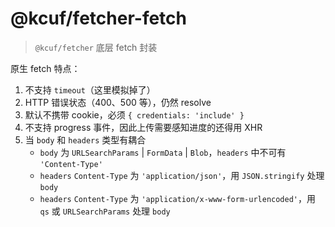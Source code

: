 # @kcuf/fetcher-fetch

> `@kcuf/fetcher` 底层 fetch 封装

原生 fetch 特点：

1. 不支持 `timeout`（这里模拟掉了）
2. HTTP 错误状态（400、500 等），仍然 resolve
3. 默认不携带 cookie，必须 `{ credentials: 'include' }`
4. 不支持 progress 事件，因此上传需要感知进度的还得用 XHR
5. 当 `body` 和 `headers` 类型有耦合
   - `body` 为 `URLSearchParams` | `FormData` | `Blob`，`headers` 中不可有 `'Content-Type'`
   - `headers` `Content-Type` 为 `'application/json'`，用 `JSON.stringify` 处理 `body`
   - `headers` `Content-Type` 为 `'application/x-www-form-urlencoded'`，用 `qs` 或 `URLSearchParams` 处理 `body`
